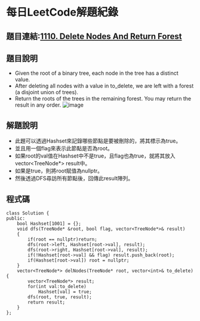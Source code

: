 # 每日LeetCode解題紀錄
## 題目連結:[1110. Delete Nodes And Return Forest](https://leetcode.com/problems/delete-nodes-and-return-forest/description/?envType=daily-question&envId=2024-07-17)
## 題目說明
- Given the root of a binary tree, each node in the tree has a distinct value.
- After deleting all nodes with a value in to_delete, we are left with a forest (a disjoint union of trees).
- Return the roots of the trees in the remaining forest. You may return the result in any order.
![image](https://github.com/Eric-0522/Leetcode/blob/main/src/example_7_17.png)
## 解題說明
- 此題可以透過Hashset來記錄哪些節點是要被刪除的，將其標示為true。
- 並且用一個flag來表示此節點是否為root。
- 如果root的val值在Hashset中不是true，且flag也為true，就將其放入vector<TreeNode*> result中。
- 如果是true，則將root賦值為nullptr。
- 然後透過DFS尋訪所有節點後，回傳此result陣列。
## 程式碼
```
class Solution {
public:
    bool Hashset[1001] = {};
    void dfs(TreeNode* &root, bool flag, vector<TreeNode*>& result)
    {
        if(root == nullptr)return;
        dfs(root->left, Hashset[root->val], result);
        dfs(root->right, Hashset[root->val], result);
        if(!Hashset[root->val] && flag) result.push_back(root);
        if(Hashset[root->val]) root = nullptr;
    }
    vector<TreeNode*> delNodes(TreeNode* root, vector<int>& to_delete) {
        vector<TreeNode*> result;
        for(int val:to_delete)
            Hashset[val] = true;
        dfs(root, true, result);
        return result;
    }
};
```
